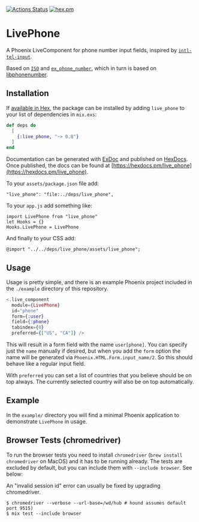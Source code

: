 [![Actions Status](https://github.com/nkezhaya/live_phone/actions/workflows/elixir.yml/badge.svg)](https://github.com/nkezhaya/live_phone/actions/workflows/elixir.yml?query=workflow%3ACI)
[![hex.pm](https://img.shields.io/hexpm/v/live_phone.svg)](https://hexdocs.pm/live_phone/LivePhone.html)

# LivePhone

A Phoenix LiveComponent for phone number input fields, inspired by [`intl-tel-input`](https://github.com/jackocnr/intl-tel-input).

Based on [`ISO`](https://github.com/nkezhaya/iso) and [`ex_phone_number`](https://github.com/socialpaymentsbv/ex_phone_number), which in turn is based on [libphonenumber](https://github.com/google/libphonenumber).

## Installation

If [available in Hex](https://hex.pm/docs/publish), the package can be installed
by adding `live_phone` to your list of dependencies in `mix.exs`:

```elixir
def deps do
  [
    {:live_phone, "~> 0.8"}
  ]
end
```

Documentation can be generated with [ExDoc](https://github.com/elixir-lang/ex_doc)
and published on [HexDocs](https://hexdocs.pm). Once published, the docs can
be found at [https://hexdocs.pm/live_phone](https://hexdocs.pm/live_phone).

To your `assets/package.json` file add:
```
"live_phone": "file:../deps/live_phone",
```

To your `app.js` add something like:
```
import LivePhone from "live_phone"
let Hooks = {}
Hooks.LivePhone = LivePhone
```

And finally to your CSS add:
```
@import "../../deps/live_phone/assets/live_phone";
```

## Usage

Usage is pretty simple, and there is an example Phoenix project included in the `./example` directory of this repository.

```elixir
<.live_component
  module={LivePhone}
  id="phone"
  form={:user}
  field={:phone}
  tabindex={0}
  preferred={["US", "CA"]} />
```

This will result in a form field with the name `user[phone]`. You can specify just the `name` manually if desired, but when you add the `form` option the name will be generated via `Phoenix.HTML.Form.input_name/2`. So this should behave like a regular input field.

With `preferred` you can set a list of countries that you believe should be on top always. The currently selected country will also be on top automatically.

## Example

In the `example/` directory you will find a minimal Phoenix application to demonstrate `LivePhone` in usage.

## Browser Tests (chromedriver)

To run the browser tests you need to install `chromedriver` (`brew install chromedriver` on MacOS) and it has to be running already. The tests are excluded by default, but you can include them with `--include browser`. See below:

An "invalid session id" error can usually be fixed by upgrading chromedriver.

```
$ chromedriver --verbose --url-base=/wd/hub # hound assumes default port 9515)
$ mix test --include browser
```
